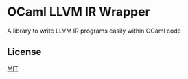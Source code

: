 # OCaml LLVM IR Wrapper

A library to write LLVM IR programs easily within OCaml code

## License
[MIT](https://choosealicense.com/licenses/mit/#)

